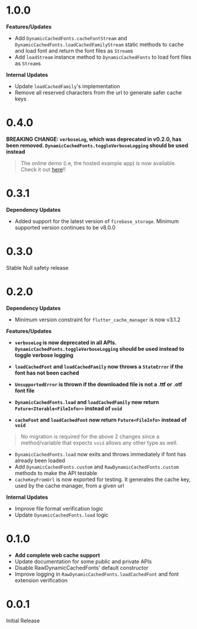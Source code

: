 # 1.0.0

**Features/Updates**

- Add `DynamicCachedFonts.cacheFontStream` and `DynamicCachedFonts.loadCachedFamilyStream` static methods to cache and load font and return the font files as `Stream`s
- Add `loadStream` instance method to `DynamicCachedFonts` to load font files as `Stream`s

**Internal Updates**

- Update `loadCachedFamily`'s implementation
- Remove all reserved characters from the url to generate safer cache keys

# 0.4.0

**BREAKING CHANGE: `verboseLog`, which was deprecated in v0.2.0, has been removed. `DynamicCachedFonts.toggleVerboseLogging` should be used instead**

> The online demo (i.e, the hosted example app) is now available. Check it out [here][online-demo]!!

[online-demo]: https://sidrao2006.github.io/dynamic_cached_fonts

# 0.3.1

**Dependency Updates**

- Added support for the latest version of `firebase_storage`. Minimum supported version continues to be v8.0.0

# 0.3.0

Stable Null safety release

# 0.2.0

**Dependency Updates**

- Minimum version constraint for `flutter_cache_manager` is now v3.1.2

**Features/Updates**

- **`verboseLog` is now deprecated in all APIs. `DynamicCachedFonts.toggleVerboseLogging` should be used instead to toggle verbose logging**

- **`loadCachedFont` and `loadCachedFamily` now throws a `StateError` if the font has not been cached**
- **`UnsupportedError` is thrown if the downloaded file is not a .ttf or .otf font file**
- **`DynamicCachedFonts.load` and `loadCachedFamily` now return `Future<Iterable<FileInfo>>` instead of `void`**
- **`cacheFont` and `loadCachedFont` now return `Future<FileInfo>` instead of `void`**

> No migration is required for the above 2 changes since a method/variable that expects `void` allows any other type as well.

- `DynamicCachedFonts.load` now exits and throws immediately if font has already been loaded
- Add `DynamicCachedFonts.custom` and `RawDynamicCachedFonts.custom` methods to make the API testable
- `cacheKeyFromUrl` is now exported for testing. It generates the cache key, used by the cache manager, from a given url

**Internal Updates**

- Improve file format verification logic
- Update `DynamicCachedFonts.load` logic

# 0.1.0

- **Add complete web cache support**
- Update documentation for some public and private APIs
- Disable RawDynamicCachedFonts' default constructor
- Improve logging in `RawDynamicCachedFonts.loadCachedFont` and font extension verification

# 0.0.1

Initial Release
